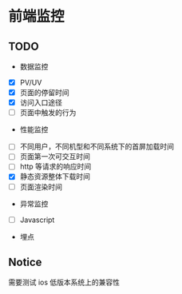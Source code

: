 # 前端监控

## TODO

- 数据监控
- [x] PV/UV
- [x] 页面的停留时间
- [x] 访问入口途径
- [ ] 页面中触发的行为

- 性能监控
- [ ] 不同用户，不同机型和不同系统下的首屏加载时间
- [ ] 页面第一次可交互时间
- [ ] http 等请求的响应时间
- [x] 静态资源整体下载时间
- [ ] 页面渲染时间

- 异常监控
- [ ] Javascript

- 埋点

## **Notice**

需要测试 ios 低版本系统上的兼容性
